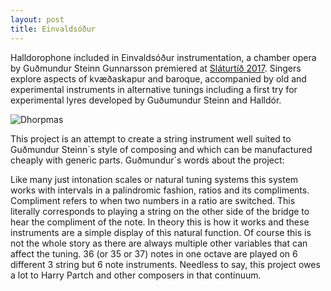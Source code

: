 ```yaml
---
layout: post
title: Einvaldsóður
---
```

Halldorophone included in Einvaldsóður instrumentation, a chamber opera by Guðmundur Steinn Gunnarsson premiered at [Sláturtíð 2017](http://www.slatur.is/slaturtid/slaturtid-2017/). Singers explore aspects of kvæðaskapur and baroque, accompanied by old and experimental instruments in alternative tunings including a first try for experimental lyres developed by Guðumundur Steinn and Halldór.  

![Dhorpmas](/df/public/img/DhorpmaChamber.jpg)  

This project is an attempt to create a string instrument well suited to Guðmundur Steinn´s style of composing and which can be manufactured cheaply with generic parts. Guðmundur´s words about the project:  

Like many just intonation scales or natural tuning systems this system works with intervals in a palindromic fashion, ratios and its compliments. Compliment refers to when two numbers in a ratio are switched. This literally corresponds to playing a string on the other side of the bridge to hear the compliment of the note. In theory this is how it works and these instruments are a simple display of this natural function. Of course this is not the whole story as there are always multiple other variables that can affect the tuning. 36 (or 35 or 37) notes in one octave are played on 6 different 3 string but 6 note instruments. Needless to say, this project owes a lot to Harry Partch and other composers in that continuum.
